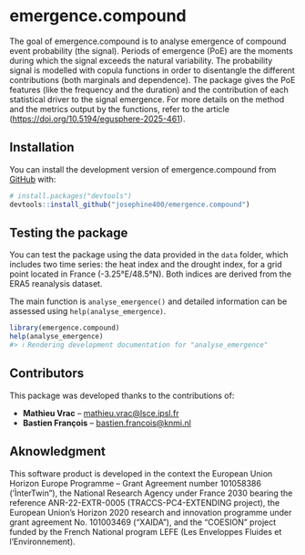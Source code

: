 
<!-- README.md is generated from README.Rmd. Please edit that file -->

# emergence.compound

<!-- badges: start -->
<!-- badges: end -->

The goal of emergence.compound is to analyse emergence of compound event
probability (the signal). Periods of emergence (PoE) are the moments
during which the signal exceeds the natural variability. The probability
signal is modelled with copula functions in order to disentangle the
different contributions (both marginals and dependence). The package
gives the PoE features (like the frequency and the duration) and the
contribution of each statistical driver to the signal emergence. For
more details on the method and the metrics output by the functions,
refer to the article (<https://doi.org/10.5194/egusphere-2025-461>).

## Installation

You can install the development version of emergence.compound from
[GitHub](https://github.com/) with:

``` r
# install.packages("devtools")
devtools::install_github("josephine400/emergence.compound")
```

## Testing the package

You can test the package using the data provided in the `data` folder,
which includes two time series: the heat index and the drought index,
for a grid point located in France (-3.25°E/48.5°N). Both indices are
derived from the ERA5 reanalysis dataset.

The main function is `analyse_emergence()` and detailed information can
be assessed using `help(analyse_emergence)`.

``` r
library(emergence.compound)
help(analyse_emergence)
#> ℹ Rendering development documentation for "analyse_emergence"
```

## Contributors

This package was developed thanks to the contributions of:

- **Mathieu Vrac** – <mathieu.vrac@lsce.ipsl.fr>  
- **Bastien François** – <bastien.francois@knmi.nl>

## Aknowledgment

This software product is developed in the context the European Union
Horizon Europe Programme – Grant Agreement number 101058386
(’ÌnterTwin”), the National Research Agency under France 2030 bearing
the reference ANR-22-EXTR-0005 (TRACCS-PC4-EXTENDING project), the
European Union’s Horizon 2020 research and innovation programme under
grant agreement No. 101003469 (“XAIDA”), and the “COESION” project
funded by the French National program LEFE (Les Enveloppes Fluides et
l’Environnement).
